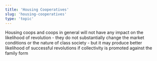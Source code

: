 ```yaml
---
title: 'Housing Cooperatives'
slug: 'housing-cooperatives'
type: 'topic'
---
```


Housing coops and coops in general will not have any impact on the likelihood of revolution - they do not substantially change the market conditions or the nature of class society - 
but it may produce better likelihood of successful revolutions if collectivity is promoted against the family form